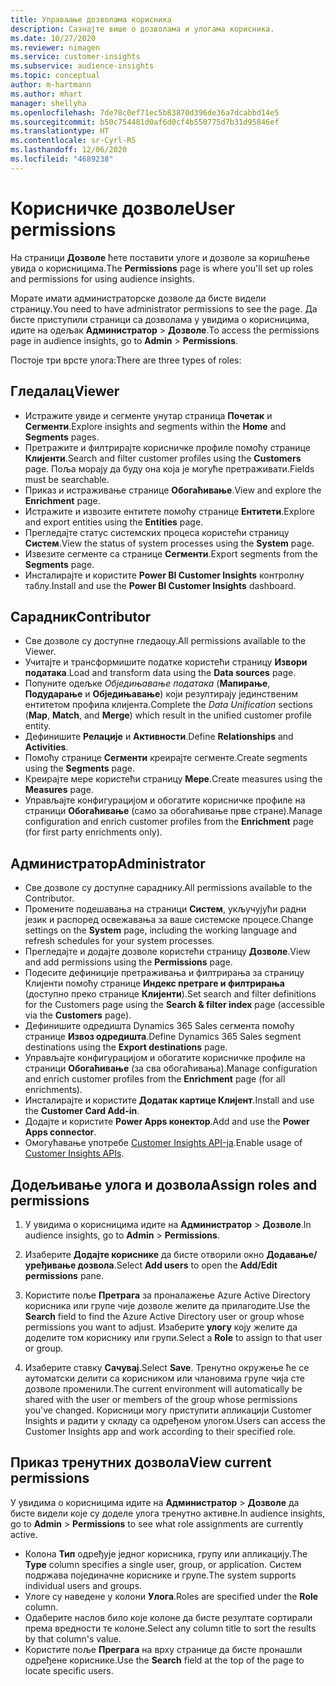 ```yaml
---
title: Управљање дозволама корисника
description: Сазнајте више о дозволама и улогама корисника.
ms.date: 10/27/2020
ms.reviewer: nimagen
ms.service: customer-insights
ms.subservice: audience-insights
ms.topic: conceptual
author: m-hartmann
ms.author: mhart
manager: shellyha
ms.openlocfilehash: 7de78c0ef71ec5b83870d396de36a7dcabbd14e5
ms.sourcegitcommit: b50c754481d0af6d0cf4b550775d7b31d95846ef
ms.translationtype: HT
ms.contentlocale: sr-Cyrl-RS
ms.lasthandoff: 12/06/2020
ms.locfileid: "4689238"
---
```

# <a name="user-permissions"></a><span data-ttu-id="287e5-103">Корисничке дозволе</span><span class="sxs-lookup"><span data-stu-id="287e5-103">User permissions</span></span>

<span data-ttu-id="287e5-104">На страници **Дозволе** ћете поставити улоге и дозволе за коришћење увида о корисницима.</span><span class="sxs-lookup"><span data-stu-id="287e5-104">The **Permissions** page is where you'll set up roles and permissions for using audience insights.</span></span>

<span data-ttu-id="287e5-105">Морате имати администраторске дозволе да бисте видели страницу.</span><span class="sxs-lookup"><span data-stu-id="287e5-105">You need to have administrator permissions to see the page.</span></span> <span data-ttu-id="287e5-106">Да бисте приступили страници са дозволама у увидима о корисницима, идите на одељак **Администратор** > **Дозволе**.</span><span class="sxs-lookup"><span data-stu-id="287e5-106">To access the permissions page in audience insights, go to **Admin** > **Permissions**.</span></span>

<span data-ttu-id="287e5-107">Постоје три врсте улога:</span><span class="sxs-lookup"><span data-stu-id="287e5-107">There are three types of roles:</span></span>

## <a name="viewer"></a><span data-ttu-id="287e5-108">Гледалац</span><span class="sxs-lookup"><span data-stu-id="287e5-108">Viewer</span></span>

- <span data-ttu-id="287e5-109">Истражите увиде и сегменте унутар страница **Почетак** и **Сегменти**.</span><span class="sxs-lookup"><span data-stu-id="287e5-109">Explore insights and segments within the **Home** and **Segments** pages.</span></span>
- <span data-ttu-id="287e5-110">Претражите и филтрирајте корисничке профиле помоћу странице **Клијенти**.</span><span class="sxs-lookup"><span data-stu-id="287e5-110">Search and filter customer profiles using the **Customers** page.</span></span> <span data-ttu-id="287e5-111">Поља морају да буду она која је могуће претраживати.</span><span class="sxs-lookup"><span data-stu-id="287e5-111">Fields must be searchable.</span></span>
- <span data-ttu-id="287e5-112">Приказ и истраживање странице **Обогаћивање**.</span><span class="sxs-lookup"><span data-stu-id="287e5-112">View and explore the **Enrichment** page.</span></span>
- <span data-ttu-id="287e5-113">Истражите и извозите ентитете помоћу странице **Ентитети**.</span><span class="sxs-lookup"><span data-stu-id="287e5-113">Explore and export entities using the **Entities** page.</span></span>
- <span data-ttu-id="287e5-114">Прегледајте статус системских процеса користећи страницу **Систем**.</span><span class="sxs-lookup"><span data-stu-id="287e5-114">View the status of system processes  using the **System** page.</span></span>
- <span data-ttu-id="287e5-115">Извезите сегменте са странице **Сегменти**.</span><span class="sxs-lookup"><span data-stu-id="287e5-115">Export segments from the **Segments** page.</span></span>
- <span data-ttu-id="287e5-116">Инсталирајте и користите **Power BI Customer Insights** контролну таблу.</span><span class="sxs-lookup"><span data-stu-id="287e5-116">Install and use the **Power BI Customer Insights** dashboard.</span></span>

## <a name="contributor"></a><span data-ttu-id="287e5-117">Сарадник</span><span class="sxs-lookup"><span data-stu-id="287e5-117">Contributor</span></span>

- <span data-ttu-id="287e5-118">Све дозволе су доступне гледаоцу.</span><span class="sxs-lookup"><span data-stu-id="287e5-118">All permissions available to the Viewer.</span></span>
- <span data-ttu-id="287e5-119">Учитајте и трансформишите податке користећи страницу **Извори података**.</span><span class="sxs-lookup"><span data-stu-id="287e5-119">Load and transform data using the **Data sources** page.</span></span>
- <span data-ttu-id="287e5-120">Попуните одељке *Обједињавање података* (**Мапирање**, **Подударање** и **Обједињавање**) који резултирају јединственим ентитетом профила клијента.</span><span class="sxs-lookup"><span data-stu-id="287e5-120">Complete the *Data Unification* sections (**Map**, **Match**, and **Merge**) which result in the unified customer profile entity.</span></span>
- <span data-ttu-id="287e5-121">Дефинишите **Релације** и **Активности**.</span><span class="sxs-lookup"><span data-stu-id="287e5-121">Define **Relationships** and **Activities**.</span></span>
- <span data-ttu-id="287e5-122">Помоћу странице **Сегменти** креирајте сегменте.</span><span class="sxs-lookup"><span data-stu-id="287e5-122">Create segments using the **Segments** page.</span></span>
- <span data-ttu-id="287e5-123">Креирајте мере користећи страницу **Мере**.</span><span class="sxs-lookup"><span data-stu-id="287e5-123">Create measures using the **Measures** page.</span></span>
- <span data-ttu-id="287e5-124">Управљајте конфигурацијом и обогатите корисничке профиле на страници **Обогаћивање** (само за обогаћивање прве стране).</span><span class="sxs-lookup"><span data-stu-id="287e5-124">Manage configuration and enrich customer profiles from the **Enrichment** page (for first party enrichments only).</span></span>

## <a name="administrator"></a><span data-ttu-id="287e5-125">Администратор</span><span class="sxs-lookup"><span data-stu-id="287e5-125">Administrator</span></span>

- <span data-ttu-id="287e5-126">Све дозволе су доступне сараднику.</span><span class="sxs-lookup"><span data-stu-id="287e5-126">All permissions available to the Contributor.</span></span>
- <span data-ttu-id="287e5-127">Промените подешавања на страници **Систем**, укључујући радни језик и распоред освежавања за ваше системске процесе.</span><span class="sxs-lookup"><span data-stu-id="287e5-127">Change settings on the **System** page, including the working language and refresh schedules for your system processes.</span></span>
- <span data-ttu-id="287e5-128">Прегледајте и додајте дозволе користећи страницу **Дозволе**.</span><span class="sxs-lookup"><span data-stu-id="287e5-128">View and add permissions using the **Permissions** page.</span></span>
- <span data-ttu-id="287e5-129">Подесите дефиниције претраживања и филтрирања за страницу Клијенти помоћу странице **Индекс претраге и филтрирања** (доступно преко странице **Клијенти**).</span><span class="sxs-lookup"><span data-stu-id="287e5-129">Set search and filter definitions for the Customers page using the **Search & filter index** page (accessible via the **Customers** page).</span></span>
- <span data-ttu-id="287e5-130">Дефинишите одредишта Dynamics 365 Sales сегмента помоћу странице **Извоз одредишта**.</span><span class="sxs-lookup"><span data-stu-id="287e5-130">Define Dynamics 365 Sales segment destinations using the **Export destinations** page.</span></span>
- <span data-ttu-id="287e5-131">Управљајте конфигурацијом и обогатите корисничке профиле на страници **Обогаћивање** (за сва обогаћивања).</span><span class="sxs-lookup"><span data-stu-id="287e5-131">Manage configuration and enrich customer profiles from the **Enrichment** page (for all enrichments).</span></span>
- <span data-ttu-id="287e5-132">Инсталирајте и користите **Додатак картице Клијент**.</span><span class="sxs-lookup"><span data-stu-id="287e5-132">Install and use the **Customer Card Add-in**.</span></span>
- <span data-ttu-id="287e5-133">Додајте и користите **Power Apps конектор**.</span><span class="sxs-lookup"><span data-stu-id="287e5-133">Add and use the **Power Apps connector**.</span></span>
- <span data-ttu-id="287e5-134">Омогућавање употребе [Customer Insights API-ја](apis.md).</span><span class="sxs-lookup"><span data-stu-id="287e5-134">Enable usage of [Customer Insights APIs](apis.md).</span></span>

## <a name="assign-roles-and-permissions"></a><span data-ttu-id="287e5-135">Додељивање улога и дозвола</span><span class="sxs-lookup"><span data-stu-id="287e5-135">Assign roles and permissions</span></span>

1. <span data-ttu-id="287e5-136">У увидима о корисницима идите на **Администратор** > **Дозволе**.</span><span class="sxs-lookup"><span data-stu-id="287e5-136">In audience insights, go to **Admin** > **Permissions**.</span></span>

1. <span data-ttu-id="287e5-137">Изаберите **Додајте кориснике** да бисте отворили окно **Додавање/уређивање дозвола**.</span><span class="sxs-lookup"><span data-stu-id="287e5-137">Select **Add users** to open the **Add/Edit permissions** pane.</span></span>

1. <span data-ttu-id="287e5-138">Користите поље **Претрага** за проналажење Azure Active Directory корисника или групе чије дозволе желите да прилагодите.</span><span class="sxs-lookup"><span data-stu-id="287e5-138">Use the **Search** field to find the Azure Active Directory user or group whose permissions you want to adjust.</span></span> <span data-ttu-id="287e5-139">Изаберите **улогу** коју желите да доделите том кориснику или групи.</span><span class="sxs-lookup"><span data-stu-id="287e5-139">Select a **Role** to assign to that user or group.</span></span>

1. <span data-ttu-id="287e5-140">Изаберите ставку **Сачувај**.</span><span class="sxs-lookup"><span data-stu-id="287e5-140">Select **Save**.</span></span> <span data-ttu-id="287e5-141">Тренутно окружење ће се аутоматски делити са корисником или члановима групе чија сте дозволе променили.</span><span class="sxs-lookup"><span data-stu-id="287e5-141">The current environment will automatically be shared with the user or members of the group whose permissions you've changed.</span></span> <span data-ttu-id="287e5-142">Корисници могу приступити апликацији Customer Insights и радити у складу са одређеном улогом.</span><span class="sxs-lookup"><span data-stu-id="287e5-142">Users can access the Customer Insights app and work according to their specified role.</span></span>

## <a name="view-current-permissions"></a><span data-ttu-id="287e5-143">Приказ тренутних дозвола</span><span class="sxs-lookup"><span data-stu-id="287e5-143">View current permissions</span></span>

<span data-ttu-id="287e5-144">У увидима о корисницима идите на **Администратор** > **Дозволе** да бисте видели које су доделе улога тренутно активне.</span><span class="sxs-lookup"><span data-stu-id="287e5-144">In audience insights, go to **Admin** > **Permissions** to see what role assignments are currently active.</span></span>

- <span data-ttu-id="287e5-145">Колона **Тип** одређује једног корисника, групу или апликацију.</span><span class="sxs-lookup"><span data-stu-id="287e5-145">The **Type** column specifies a single user, group, or application.</span></span> <span data-ttu-id="287e5-146">Систем подржава појединачне кориснике и групе.</span><span class="sxs-lookup"><span data-stu-id="287e5-146">The system supports individual users and groups.</span></span>
- <span data-ttu-id="287e5-147">Улоге су наведене у колони **Улога**.</span><span class="sxs-lookup"><span data-stu-id="287e5-147">Roles are specified under the **Role** column.</span></span>
- <span data-ttu-id="287e5-148">Одаберите наслов било које колоне да бисте резултате сортирали према вредности те колоне.</span><span class="sxs-lookup"><span data-stu-id="287e5-148">Select any column title to sort the results by that column's value.</span></span>
- <span data-ttu-id="287e5-149">Користите поље **Преграга** на врху странице да бисте пронашли одређене кориснике.</span><span class="sxs-lookup"><span data-stu-id="287e5-149">Use the **Search** field at the top of the page to locate specific users.</span></span>
